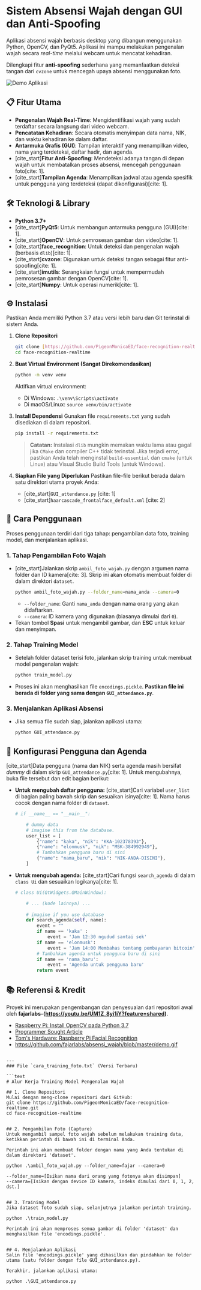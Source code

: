 
# Sistem Absensi Wajah dengan GUI dan Anti-Spoofing

Aplikasi absensi wajah berbasis desktop yang dibangun menggunakan Python, OpenCV, dan PyQt5. Aplikasi ini mampu melakukan pengenalan wajah secara *real-time* melalui webcam untuk mencatat kehadiran.

Dilengkapi fitur **anti-spoofing** sederhana yang memanfaatkan deteksi tangan dari `cvzone` untuk mencegah upaya absensi menggunakan foto.

![Demo Aplikasi]()

## 📋 Fitur Utama

-   **Pengenalan Wajah Real-Time**: Mengidentifikasi wajah yang sudah terdaftar secara langsung dari video webcam.
-   **Pencatatan Kehadiran**: Secara otomatis menyimpan data nama, NIK, dan waktu kehadiran ke dalam daftar.
-   **Antarmuka Grafis (GUI)**: Tampilan interaktif yang menampilkan video, nama yang terdeteksi, daftar hadir, dan agenda.
-   [cite_start]**Fitur Anti-Spoofing**: Mendeteksi adanya tangan di depan wajah untuk membatalkan proses absensi, mencegah penggunaan foto[cite: 1].
-   [cite_start]**Tampilan Agenda**: Menampilkan jadwal atau agenda spesifik untuk pengguna yang terdeteksi (dapat dikonfigurasi)[cite: 1].

## 🛠️ Teknologi & Library

-   **Python 3.7+**
-   [cite_start]**PyQt5**: Untuk membangun antarmuka pengguna (GUI)[cite: 1].
-   [cite_start]**OpenCV**: Untuk pemrosesan gambar dan video[cite: 1].
-   [cite_start]**face_recognition**: Untuk deteksi dan pengenalan wajah (berbasis `dlib`)[cite: 1].
-   [cite_start]**cvzone**: Digunakan untuk deteksi tangan sebagai fitur anti-spoofing[cite: 1].
-   [cite_start]**imutils**: Serangkaian fungsi untuk mempermudah pemrosesan gambar dengan OpenCV[cite: 1].
-   [cite_start]**Numpy**: Untuk operasi numerik[cite: 1].

## ⚙️ Instalasi

Pastikan Anda memiliki Python 3.7 atau versi lebih baru dan Git terinstal di sistem Anda.

1.  **Clone Repositori**
    ```bash
    git clone [https://github.com/PigeonMonicaED/face-recognition-realtime.git](https://github.com/PigeonMonicaED/face-recognition-realtime.git)
    cd face-recognition-realtime
    ```

2.  **Buat Virtual Environment (Sangat Direkomendasikan)**
    ```bash
    python -m venv venv
    ```
    Aktifkan virtual environment:
    -   Di Windows: `.\venv\Scripts\activate`
    -   Di macOS/Linux: `source venv/bin/activate`

3.  **Install Dependensi**
    Gunakan file `requirements.txt` yang sudah disediakan di dalam repositori.
    ```bash
    pip install -r requirements.txt
    ```
    > **Catatan:** Instalasi `dlib` mungkin memakan waktu lama atau gagal jika `CMake` dan compiler C++ tidak terinstal. Jika terjadi error, pastikan Anda telah menginstal `build-essential` dan `cmake` (untuk Linux) atau Visual Studio Build Tools (untuk Windows).

4.  **Siapkan File yang Diperlukan**
    Pastikan file-file berikut berada dalam satu direktori utama proyek Anda:
    -   [cite_start]`GUI_attendance.py` [cite: 1]
    -   [cite_start]`haarcascade_frontalface_default.xml` [cite: 2]

## 🚀 Cara Penggunaan

Proses penggunaan terdiri dari tiga tahap: pengambilan data foto, training model, dan menjalankan aplikasi.

### 1. Tahap Pengambilan Foto Wajah
-   [cite_start]Jalankan skrip `ambil_foto_wajah.py` dengan argumen nama folder dan ID kamera[cite: 3]. Skrip ini akan otomatis membuat folder di dalam direktori `dataset`.
    ```bash
    python ambil_foto_wajah.py --folder_name=nama_anda --camera=0
    ```
    -   `--folder_name`: Ganti `nama_anda` dengan nama orang yang akan didaftarkan.
    -   `--camera`: ID kamera yang digunakan (biasanya dimulai dari `0`).
-   Tekan tombol **Spasi** untuk mengambil gambar, dan **ESC** untuk keluar dan menyimpan.

### 2. Tahap Training Model
-   Setelah folder dataset terisi foto, jalankan skrip training untuk membuat model pengenalan wajah:
    ```bash
    python train_model.py
    ```
-   Proses ini akan menghasilkan file `encodings.pickle`. **Pastikan file ini berada di folder yang sama dengan `GUI_attendance.py`**.

### 3. Menjalankan Aplikasi Absensi
-   Jika semua file sudah siap, jalankan aplikasi utama:
    ```bash
    python GUI_attendance.py
    ```

## 🔧 Konfigurasi Pengguna dan Agenda

[cite_start]Data pengguna (nama dan NIK) serta agenda masih bersifat *dummy* di dalam skrip `GUI_attendance.py`[cite: 1]. Untuk mengubahnya, buka file tersebut dan edit bagian berikut:

-   **Untuk mengubah daftar pengguna:**
    [cite_start]Cari variabel `user_list` di bagian paling bawah skrip dan sesuaikan isinya[cite: 1]. Nama harus cocok dengan nama folder di `dataset`.
    ```python
    # if __name__ == "__main__":
    
        # dummy data
        # imagine this from the database.
        user_list = [
            {"name": "kaka", "nik": "KKA-102378393"},
            {"name": "elonmusk", "nik": "MSK-384992949"},
            # Tambahkan pengguna baru di sini
            {"name": "nama_baru", "nik": "NIK-ANDA-DISINI"},
        ]
    ```

-   **Untuk mengubah agenda:**
    [cite_start]Cari fungsi `search_agenda` di dalam `class Ui` dan sesuaikan logikanya[cite: 1].
    ```python
    # class Ui(QtWidgets.QMainWindow):
    
        # ... (kode lainnya) ...
        
        # imagine if you use database
        def search_agenda(self, name):
            event = ""
            if name == 'kaka' :
                event = 'Jam 12:30 ngudud santai sek'
            if name == 'elonmusk':
                event = 'Jam 14:00 Membahas tentang pembayaran bitcoin'
            # Tambahkan agenda untuk pengguna baru di sini
            if name == 'nama_baru':
                event = 'Agenda untuk pengguna baru'
            return event
    ```

## 📚 Referensi & Kredit

Proyek ini merupakan pengembangan dan penyesuaian dari repositori awal oleh **fajarlabs-(https://youtu.be/UM1Z_8yi1iY?feature=shared)**.

-   [Raspberry Pi: Install OpenCV pada Python 3.7](https://yunusmuhammad007.medium.com/2-raspberry-pi-install-opencv-pada-python-3-7-menggunakan-pip3-a2504dffd984)
-   [Programmer Sought Article](https://programmersought.com/article/57453207651/)
-   [Tom's Hardware: Raspberry Pi Facial Recognition](https://www.tomshardware.com/how-to/raspberry-pi-facial-recognition)
-   https://github.com/fajarlabs/absensi_wajah/blob/master/demo.gif
```

---
### File `cara_training_foto.txt` (Versi Terbaru)

```text
# Alur Kerja Training Model Pengenalan Wajah

## 1. Clone Repositori
Mulai dengan meng-clone repositori dari GitHub:
git clone https://github.com/PigeonMonicaED/face-recognition-realtime.git
cd face-recognition-realtime


## 2. Pengambilan Foto (Capture)
Untuk mengambil sampel foto wajah sebelum melakukan training data, ketikkan perintah di bawah ini di terminal Anda.

Perintah ini akan membuat folder dengan nama yang Anda tentukan di dalam direktori 'dataset'.

python .\ambil_foto_wajah.py --folder_name=fajar --camera=0

--folder_name=[Isikan nama dari orang yang fotonya akan disimpan]
--camera=[Isikan dengan device ID kamera, indeks dimulai dari 0, 1, 2, dst.]


## 3. Training Model
Jika dataset foto sudah siap, selanjutnya jalankan perintah training.

python .\train_model.py

Perintah ini akan memproses semua gambar di folder 'dataset' dan menghasilkan file 'encodings.pickle'.


## 4. Menjalankan Aplikasi
Salin file 'encodings.pickle' yang dihasilkan dan pindahkan ke folder utama (satu folder dengan file GUI_attendance.py).

Terakhir, jalankan aplikasi utama:

python .\GUI_attendance.py
```
